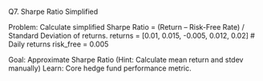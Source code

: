 Q7. Sharpe Ratio Simplified

Problem:
Calculate simplified Sharpe Ratio = (Return – Risk-Free Rate) / Standard Deviation of returns.
returns = [0.01, 0.015, -0.005, 0.012, 0.02]  # Daily returns
risk_free = 0.005

Goal: Approximate Sharpe Ratio
(Hint: Calculate mean return and stdev manually)
Learn: Core hedge fund performance metric.